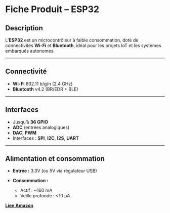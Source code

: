 # Fiche Produit – **ESP32**

## Description

L’**ESP32** est un microcontrôleur à faible consommation, doté de connectivités **Wi-Fi** et **Bluetooth**, idéal pour les projets IoT et les systèmes embarqués autonomes.

---

## Connectivité

* **Wi-Fi** 802.11 b/g/n (2.4 GHz)
* **Bluetooth** v4.2 (BR/EDR + BLE)

---

## Interfaces

* Jusqu’à **36 GPIO**
* **ADC** (entrées analogiques)
* **DAC**, **PWM**
* Interfaces : **SPI**, **I2C**, **I2S**, **UART**

---

## Alimentation et consommation

* **Entrée :** 3.3V (ou 5V via régulateur USB)
* **Consommation :**

  * Actif : \~160 mA
  * Veille profonde : <10 µA
 
[**Lien Amazon**](www.amazon.fr/gp/product/B074RGW2VQ/ref=ox_sc_act_title_7?smid=A1X7QLRQH87QA3&psc=1)
